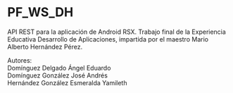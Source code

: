 # PF_WS_DH
API REST para la aplicación de Android RSX.
Trabajo final de la Experiencia Educativa Desarrollo de Aplicaciones, impartida por el maestro Mario Alberto Hernández Pérez.<br/>

Autores:<br/>
Domínguez Delgado Ángel Eduardo<br/>
Domínguez González José Andrés<br/>
Hernández González Esmeralda Yamileth<br/>

